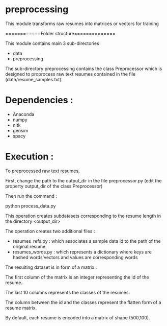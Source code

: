 # preprocessing
This module transforms raw resumes into matrices or vectors for training


============Folder structure==============

This module contains main 3 sub-directories
- data
- preprocessing

The sub-directory preprocessing contains the class Preprocessor which is designed to 
proprocess raw text resumes contained in the file (data/resume_samples.txt). 

# Dependencies :
- Anaconda
- numpy
- nltk
- gensim
- spacy

# Execution :
To preprocessed raw text resumes,   

First, change the path to the output_dir in the file preprocessor.py (edit the property output_dir of the class Preprocessor)

Then run the command :

python process_data.py

This operation creates subdatasets corresponding to the resume length in the directory <output_dir> 

The operation creates two additional files :
   - resumes_refs.py : which associates a sample data id to the path of the original resume.
   - resumes_words.py : which represents a dictionary where keys are hashed words'vectors and values are corresponding words


The resulting dataset is in form of a matrix : 

The first column of the matrix is an integer representing the id of the resume.

The last 10 columns represents the classes of the resumes.

The column between the id and the classes represent the flatten form of a resume matrix.

By default, each resume is encoded into a matrix of shape (500,100).
